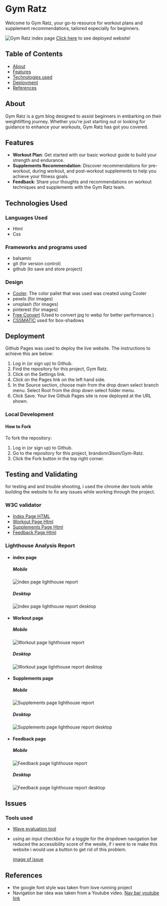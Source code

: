 # Gym Ratz

Welcome to Gym Ratz, your go-to resource for workout plans and supplement recommendations, tailored especially for beginners.

![Gym Ratz index page](assets/readme-images/heading-image.png)
[Click here](https://brandonn3lson.github.io/Gym-Ratz/) to see deployed website!

## Table of Contents

- [About](#about)
- [Features](#features)
- [Technologies used](#technology)
- [Deployment](#deployment)
- [References](#references)

## About

Gym Ratz is a gym blog designed to assist beginners in embarking on their weightlifting journey. Whether you're just starting out or looking for guidance to enhance your workouts, Gym Ratz has got you covered.

## Features

  - **Workout Plan**: Get started with our basic workout guide to build your strength and endurance.
  - **Supplements Recommendation**: Discover recommendations for pre-workout, during workout, and post-workout supplements to help you achieve your fitness goals.
  - **Feedback**: Share your thoughts and recommendations on workout techniques and supplements with the Gym Ratz team.

## Technologies Used
 ### Languages Used
  - Html
  - Css

 ### Frameworks and programs used
  - balsamic
  - git (for version control)
  - github (to save and store project)

 ### Design
  - [Cooler](https://coolors.co/palettes/popular). The color pallet that was used was created using Cooler
  - pexels (for images)
  - unsplash (for images)
  - pinterest (for images)
  - [Free Convert](https://www.freeconvert.com/jpg-to-webp) (Used to convert jpg to webp for better performance.)
  - [CSSMATIC](https://www.cssmatic.com/box-shadow) used for box-shadows

## Deployment

  Github Pages was used to deploy the live website. The instructions to achieve this are below:
  1. Log in (or sign up) to Github.
  2. Find the repository for this project, Gym Ratz.
  3. Click on the Settings link.
  4. Click on the Pages link on the left hand side.
  5. In the Source section, choose main from the drop down select branch menu. Select Root from the drop down select folder menu.
  6. Click Save. Your live Github Pages site is now deployed at the URL shown.

### Local Development

#### How to Fork

To fork the repository:
1. Log in (or sign up) to Github.
2. Go to the repository for this project, brandonn3lson/Gym-Ratz.
3. Click the Fork button in the top right corner.

## Testing and Validating
for testing and and trouble shooting, i used the chrome dev tools while building the website to fix any issues while working through the project.
 
  ### W3C validator
  * [Index Page HTML](assets/readme-images/index-w3c-validator.png)
  * [Workout Page Html](assets/readme-images/workout-w3c-validator.png)
  * [Supplements Page Html](assets/readme-images/supplement-w3c-validator.png)
  * [Feedback Page Html](assets/readme-images/feedback-w3c-validator.png)

  ### Lighthouse Analysis Report
  - #### index page
    ##### Mobile
    ![index page lighthouse report](assets/readme-images/index-mobile-lighthouse.png)
    ##### Desktop
    ![index page lighthouse report desktop](assets/readme-images/index-page-website-lighthouse.png)

  - #### Workout page
    ##### Mobile
    ![Workout page lighthouse report](assets/readme-images/workout-mobile-lighthouse.png)
    ##### Desktop
    ![Workout page lighthouse report desktop](assets/readme-images/workout-website-lighthouse.png)

  - #### Supplements page
    ##### Mobile
    ![Supplements page lighthouse report](assets/readme-images/supplements-mobile-lighthouse.png)
    ##### Desktop
    ![Supplements page lighthouse report desktop](assets/readme-images/supplements-desktop-lighthouse.png)

  - #### Feedback page
    ##### Mobile
    ![Feedback page lighthouse report](assets/readme-images/feedback-mobile-lighthouse.png)
    ##### Desktop
    ![Feedback page lighthouse report desktop](assets/readme-images/feebback-desktop-lighthouse.png)

## Issues

  ### Tools used
  * [Wave evaluation tool](https://wave.webaim.org/)

   - using an input checkbox for a toggle for the dropdown navigation bar reduced the accessibility score of the wesite, if i were to re make this website i would use a button to get rid of this problem.

     [image of issue](assets/readme-images/wave-evaluation-tool.png)

## References
 - the google font style was taken from love running project
 - Navigation bar idea was taken from a Youtube video. [Nav bar youtube link](https://www.youtube.com/watch?v=XM7sEpl0f7c)
